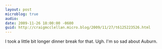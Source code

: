 ```yaml
---
layout: post
microblog: true
audio: 
date: 2009-11-26 18:00:00 -0600
guid: http://craigmcclellan.micro.blog/2009/11/27/t6125223526.html
---
```

I took a little bit longer dinner break for that. Ugh. I'm so sad about Auburn.
